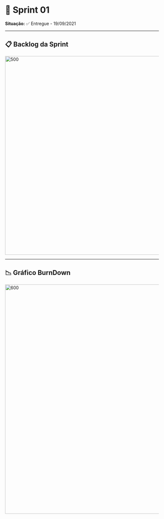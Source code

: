 # 🧩 Sprint 01
**Situação:** ✅ Entregue - 19/09/2021 <br>

---

## 📋 Backlog da Sprint

<img src="https://cdn.discordapp.com/attachments/888964389368131629/888964437158031391/0001.jpg" alt="500" width="650"/>

---

## 📉 Gráfico BurnDown

<img src="https://cdn.discordapp.com/attachments/888964389368131629/888970626793107496/WhatsApp_Image_2021-09-18_at_23.11.06.jpeg" alt="600" width="750"/>
